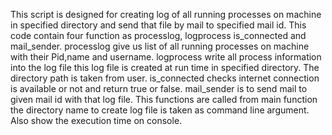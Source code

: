 This script is designed for creating log of all 
running processes on machine in specified directory
and send that file by mail to specified mail id. 
This code contain four function as processlog, logprocess
is_connected and mail_sender. 
processlog give us list of all running processes on machine 
with their Pid,name and username.
logprocess write all process information into the log file 
this log file is created at run time in specified directory. 
The directory path is taken from user.
is_connected checks internet connection is available or
not and return true or false.
mail_sender is to send mail to given mail id with
that log file.
This functions are called from main function the directory name 
to create log file is taken as command line argument.
Also show the execution time on console.
